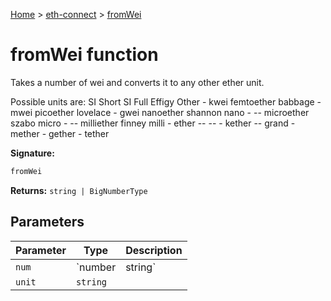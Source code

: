 [Home](./index) &gt; [eth-connect](./eth-connect.md) &gt; [fromWei](./eth-connect.fromwei.md)

# fromWei function

Takes a number of wei and converts it to any other ether unit.

Possible units are: SI Short SI Full Effigy Other - kwei femtoether babbage - mwei picoether lovelace - gwei nanoether shannon nano - -- microether szabo micro - -- milliether finney milli - ether -- -- - kether -- grand - mether - gether - tether

**Signature:**
```javascript
fromWei
```
**Returns:** `string | BigNumberType`

## Parameters

|  Parameter | Type | Description |
|  --- | --- | --- |
|  `num` | `number | string` |  |
|  `unit` | `string` |  |

